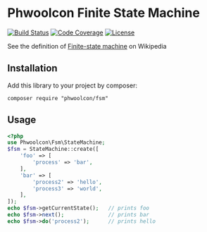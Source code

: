 # Phwoolcon Finite State Machine
[![Build Status](https://travis-ci.org/phwoolcon/fsm.svg?branch=master)](https://travis-ci.org/phwoolcon/fsm)
[![Code Coverage](https://codecov.io/gh/phwoolcon/fsm/branch/master/graph/badge.svg)](https://codecov.io/gh/phwoolcon/fsm)
[![License](https://img.shields.io/badge/License-Apache%202.0-blue.svg)](https://opensource.org/licenses/Apache-2.0)

See the definition of [Finite-state machine](https://en.wikipedia.org/wiki/Finite-state_machine) on Wikipedia

## Installation
Add this library to your project by composer:

```
composer require "phwoolcon/fsm"
```

## Usage

```php
<?php
use Phwoolcon\Fsm\StateMachine;
$fsm = StateMachine::create([
    'foo' => [
        'process' => 'bar',
    ],
    'bar' => [
        'process2' => 'hello',
        'process3' => 'world',
    ],
]);
echo $fsm->getCurrentState();   // prints foo
echo $fsm->next();              // prints bar
echo $fsm->do('process2');      // prints hello
```
